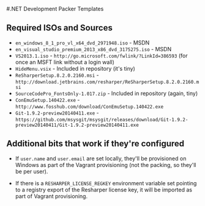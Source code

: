 #.NET Development Packer Templates

## Required ISOs and Sources

- `en_windows_8_1_pro_vl_x64_dvd_2971948.iso` - MSDN
- `en_visual_studio_premium_2013_x86_dvd_3175275.iso` - MSDN
- `VS2013.1.iso` - `http://go.microsoft.com/fwlink/?LinkId=386593` (for once an MSFT link without a login wall)
- `HideMenu.vsix` - Included in repository (it's tiny)
- `ReSharperSetup.8.2.0.2160.msi` - `http://download.jetbrains.com/resharper/ReSharperSetup.8.2.0.2160.msi`
- `SourceCodePro_FontsOnly-1.017.zip` - Included in repository (again, tiny)
- `ConEmuSetup.140422.exe` - `http://www.fosshub.com/download/ConEmuSetup.140422.exe`
- `Git-1.9.2-preview20140411.exe` - `https://github.com/msysgit/msysgit/releases/download/Git-1.9.2-preview20140411/Git-1.9.2-preview20140411.exe`

## Additional bits that work if they're configured

- If `user.name` and `user.email` are set locally, they'll be provisioned on Windows as part of the Vagrant provisioning (not the packing, so they'll be per user).

- If there is a `RESHARPER_LICENSE_REGKEY` environment variable set pointing to a registry export of the Resharper license key, it will be imported as part of Vagrant provisioning.
